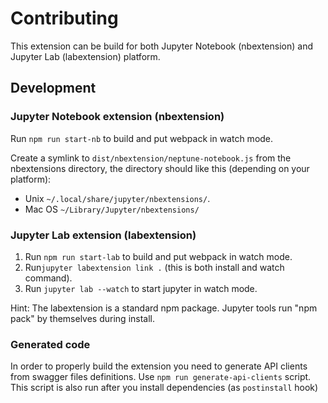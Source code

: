 # Contributing

This extension can be build for both Jupyter Notebook (nbextension) and
Jupyter Lab (labextension) platform.

## Development

### Jupyter Notebook extension (nbextension)

Run `npm run start-nb` to build and put webpack in watch mode.

Create a symlink to `dist/nbextension/neptune-notebook.js` from the
nbextensions directory, the directory should like this (depending on your
platform):

* Unix `~/.local/share/jupyter/nbextensions/`.
* Mac OS `~/Library/Jupyter/nbextensions/`

### Jupyter Lab extension (labextension)

1. Run `npm run start-lab` to build and put webpack in watch mode.
2. Run`jupyter labextension link .` (this is both install and watch command).
3. Run `jupyter lab --watch` to start jupyter in watch mode.

Hint: The labextension is a standard npm package. Jupyter tools run "npm pack"
by themselves during install.

### Generated code

In order to properly build the extension you need to generate API clients from
swagger files definitions.  Use `npm run generate-api-clients` script. This
script is also run after you install dependencies (as `postinstall` hook)
